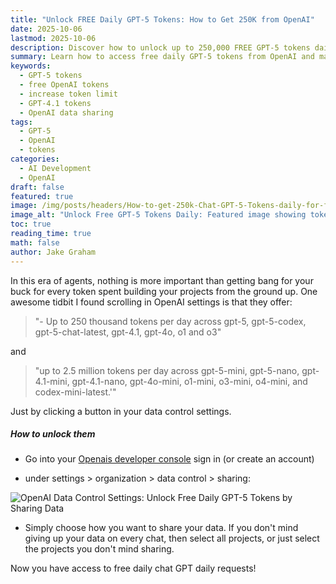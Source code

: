 ```yaml
---
title: "Unlock FREE Daily GPT-5 Tokens: How to Get 250K from OpenAI"
date: 2025-10-06
lastmod: 2025-10-06
description: Discover how to unlock up to 250,000 FREE GPT-5 tokens daily from OpenAI. Step-by-step guide to increasing your token limits for GPT-5, GPT-4.1, and more!
summary: Learn how to access free daily GPT-5 tokens from OpenAI and maximize your AI development budget.
keywords:
  - GPT-5 tokens
  - free OpenAI tokens
  - increase token limit
  - GPT-4.1 tokens
  - OpenAI data sharing
tags:
  - GPT-5
  - OpenAI
  - tokens
categories:
  - AI Development
  - OpenAI
draft: false
featured: true
image: /img/posts/headers/How-to-get-250k-Chat-GPT-5-Tokens-daily-for-free!/free-gpt-5-tokens.png
image_alt: "Unlock Free GPT-5 Tokens Daily: Featured image showing token access"
toc: true
reading_time: true
math: false
author: Jake Graham
---
```


In this era of agents, nothing is more important than getting bang for your buck for every token spent building your projects from the ground up. One awesome tidbit I found scrolling in OpenAI settings is that they offer: 

> "- Up to 250 thousand tokens per day across gpt-5, gpt-5-codex, gpt-5-chat-latest, gpt-4.1, gpt-4o, o1 and o3" 

and 

> "up to 2.5 million tokens per day across gpt-5-mini, gpt-5-nano, gpt-4.1-mini, gpt-4.1-nano, gpt-4o-mini, o1-mini, o3-mini, o4-mini, and codex-mini-latest.'"

Just by clicking a button in your data control settings.

##### How to unlock them

- Go into your [Openais developer console](https://platform.openai.com/) sign in (or create an account)

- under settings > organization > data control > sharing: 

<img src="/img/posts/Inlines/How-to-get-250k-Chat-GPT-5-Tokens-daily-for-free!/free-tokens.png" 
     alt="OpenAI Data Control Settings: Unlock Free Daily GPT-5 Tokens by Sharing Data" 
     style="max-width: 100%; height: auto;">

- Simply choose how you want to share your data. If you don't mind giving up your data on every chat, then select all projects, or just select the projects you don't mind sharing.

Now you have access to free daily chat GPT daily requests!

